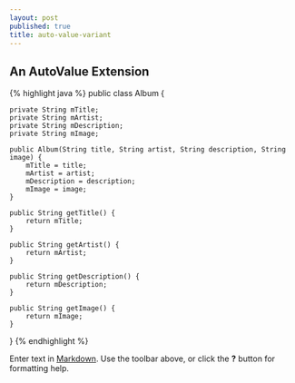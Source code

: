 ```yaml
---
layout: post
published: true
title: auto-value-variant
---
```

## An AutoValue Extension


{% highlight java %}
public class Album {

    private String mTitle;
    private String mArtist;
    private String mDescription;
    private String mImage;

    public Album(String title, String artist, String description, String image) {
        mTitle = title;
        mArtist = artist;
        mDescription = description;
        mImage = image;
    }

    public String getTitle() {
        return mTitle;
    }

    public String getArtist() {
        return mArtist;
    }

    public String getDescription() {
        return mDescription;
    }

    public String getImage() {
        return mImage;
    }
}
{% endhighlight %}

Enter text in [Markdown](http://daringfireball.net/projects/markdown/). Use the toolbar above, or click the **?** button for formatting help.
